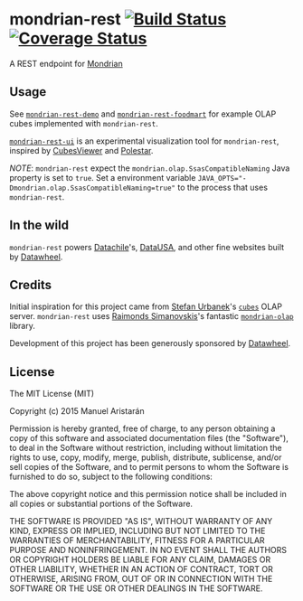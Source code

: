 # mondrian-rest [![Build Status](https://travis-ci.org/jazzido/mondrian-rest.svg?branch=public)](https://travis-ci.org/jazzido/mondrian-rest) [![Coverage Status](https://coveralls.io/repos/github/jazzido/mondrian-rest/badge.svg?branch=public)](https://coveralls.io/github/jazzido/mondrian-rest?branch=public)

A REST endpoint for [Mondrian](http://community.pentaho.com/projects/mondrian/)

## Usage

See [`mondrian-rest-demo`](https://github.com/jazzido/mondrian-rest-demo) and [`mondrian-rest-foodmart`](https://github.com/jazzido/mondrian-rest-foodmart) for example OLAP cubes implemented with `mondrian-rest`.

[`mondrian-rest-ui`](https://github.com/jazzido/mondrian-rest-ui) is an experimental visualization tool for `mondrian-rest`, inspired by [CubesViewer](https://github.com/jjmontesl/cubesviewer) and [Polestar](https://github.com/vega/polestar).

*NOTE*: `mondrian-rest` expect the `mondrian.olap.SsasCompatibleNaming` Java property is set to `true`. Set a environment variable `JAVA_OPTS="-Dmondrian.olap.SsasCompatibleNaming=true"` to the process that uses `mondrian-rest`.

## In the wild

`mondrian-rest` powers [Datachile](https://es.datachile.io)'s, [DataUSA](https://datausa.io), and other fine websites built by [Datawheel](http://datawheel.us).

## Credits

Initial inspiration for this project came from [Stefan Urbanek](https://github.com/Stiivi)'s [`cubes`](http://cubes.databrewery.org/) OLAP server. `mondrian-rest` uses [Raimonds Simanovskis](https://github.com/rsim)'s fantastic [`mondrian-olap`](https://github.com/rsim/mondrian-olap) library.

Development of this project has been generously sponsored by [Datawheel](http://datawheel.us).


## License

The MIT License (MIT)

Copyright (c) 2015 Manuel Aristarán

Permission is hereby granted, free of charge, to any person obtaining a copy
of this software and associated documentation files (the "Software"), to deal
in the Software without restriction, including without limitation the rights
to use, copy, modify, merge, publish, distribute, sublicense, and/or sell
copies of the Software, and to permit persons to whom the Software is
furnished to do so, subject to the following conditions:

The above copyright notice and this permission notice shall be included in all
copies or substantial portions of the Software.

THE SOFTWARE IS PROVIDED "AS IS", WITHOUT WARRANTY OF ANY KIND, EXPRESS OR
IMPLIED, INCLUDING BUT NOT LIMITED TO THE WARRANTIES OF MERCHANTABILITY,
FITNESS FOR A PARTICULAR PURPOSE AND NONINFRINGEMENT. IN NO EVENT SHALL THE
AUTHORS OR COPYRIGHT HOLDERS BE LIABLE FOR ANY CLAIM, DAMAGES OR OTHER
LIABILITY, WHETHER IN AN ACTION OF CONTRACT, TORT OR OTHERWISE, ARISING FROM,
OUT OF OR IN CONNECTION WITH THE SOFTWARE OR THE USE OR OTHER DEALINGS IN THE
SOFTWARE.
